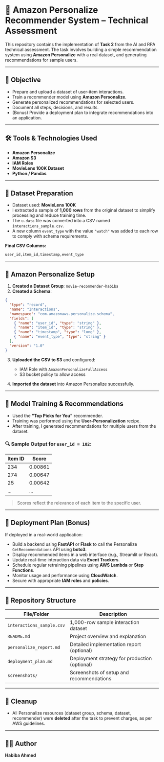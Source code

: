 # 🎯 Amazon Personalize Recommender System – Technical Assessment

This repository contains the implementation of **Task 2** from the AI and RPA technical assessment. The task involves building a simple recommendation system using **Amazon Personalize** with a real dataset, and generating recommendations for sample users.

---

## 📌 Objective

- Prepare and upload a dataset of user-item interactions.
- Train a recommender model using **Amazon Personalize**.
- Generate personalized recommendations for selected users.
- Document all steps, decisions, and results.
- (Bonus) Provide a deployment plan to integrate recommendations into an application.

---

## 🛠 Tools & Technologies Used

- **Amazon Personalize**
- **Amazon S3**
- **IAM Roles**
- **MovieLens 100K Dataset**
- **Python / Pandas**

---

## 📂 Dataset Preparation

- Dataset used: **MovieLens 100K**
- I extracted a sample of **1,000 rows** from the original dataset to simplify processing and reduce training time.
- The `u.data` file was converted into a CSV named `interactions_sample.csv`.
- A new column `event_type` with the value `"watch"` was added to each row to comply with schema requirements.

**Final CSV Columns:**

```text
user_id,item_id,timestamp,event_type
```

---

## 🧱 Amazon Personalize Setup

1. **Created a Dataset Group**: `movie-recommender-habiba`
2. **Created a Schema**:

```json
{
  "type": "record",
  "name": "Interactions",
  "namespace": "com.amazonaws.personalize.schema",
  "fields": [
    { "name": "user_id", "type": "string" },
    { "name": "item_id", "type": "string" },
    { "name": "timestamp", "type": "long" },
    { "name": "event_type", "type": "string" }
  ],
  "version": "1.0"
}
```

3. **Uploaded the CSV to S3** and configured:
   - IAM Role with `AmazonPersonalizeFullAccess`
   - S3 bucket policy to allow access

4. **Imported the dataset** into Amazon Personalize successfully.

---

## 🤖 Model Training & Recommendations

- Used the **"Top Picks for You"** recommender.
- Training was performed using the **User-Personalization** recipe.
- After training, I generated recommendations for multiple users from the dataset.

### 🔍 Sample Output for `user_id = 102`:

| Item ID | Score     |
|---------|-----------|
| 234     | 0.00861   |
| 274     | 0.00647   |
| 25      | 0.00642   |
| ...     | ...       |

> Scores reflect the relevance of each item to the specific user.

---

## 🚀 Deployment Plan (Bonus)

If deployed in a real-world application:

- Build a backend using **FastAPI** or **Flask** to call the Personalize `GetRecommendations` API using **boto3**.
- Display recommended items in a web interface (e.g., Streamlit or React).
- Update real-time interaction data via **Event Trackers**.
- Schedule regular retraining pipelines using **AWS Lambda** or **Step Functions**.
- Monitor usage and performance using **CloudWatch**.
- Secure with appropriate **IAM roles** and **policies**.

---

## 📁 Repository Structure

| File/Folder               | Description                                    |
|---------------------------|------------------------------------------------|
| `interactions_sample.csv` | 1,000-row sample interaction dataset           |
| `README.md`               | Project overview and explanation               |
| `personalize_report.md`   | Detailed implementation report (optional)      |
| `deployment_plan.md`      | Deployment strategy for production (optional)  |
| `screenshots/`            | Screenshots of setup and recommendations       |

---

## 🧹 Cleanup

- All Personalize resources (dataset group, schema, dataset, recommender) were **deleted** after the task to prevent charges, as per AWS guidelines.

---

## 🙋‍♀️ Author

**Habiba Ahmed**  
